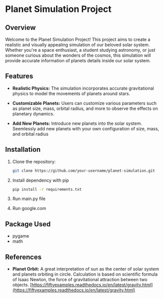 # Planet Simulation Project

## Overview

Welcome to the Planet Simulation Project! This project aims to create a realistic and visually appealing simulation of our beloved solar system. Whether you're a space enthusiast, a student studying astronomy, or just someone curious about the wonders of the cosmos, this simulation will provide accurate information of planets details inside our solar system.



## Features

- **Realistic Physics:** The simulation incorporates accurate gravitational physics to model the movements of planets around stars.

- **Customizable Planets:** Users can customize various parameters such as planet size, mass, orbital radius, and more to observe the effects on planetary dynamics.

- **Add New Planets:** Introduce new planets into the solar system. Seemlessly add new planets with your own configuration of size, mass, and orbital radius


## Installation

1. Clone the repository:
   ```bash
   git clone https://github.com/your-username/planet-simulation.git
   ```

2. Install dependency with pip
    ```bash
    pip install -r requirements.txt
   ```

3. Run main.py file
4. Run google.com 

## Package Used
- pygame
- math



## References

- **Planet Orbit:** A great interpretation of sun as the center of solar system and planets orbiting in circle. Calculation is based on scientific formula of Isaac Newton, the force of gravitational attraction between two objects. [https://fiftyexamples.readthedocs.io/en/latest/gravity.html](https://fiftyexamples.readthedocs.io/en/latest/gravity.html)